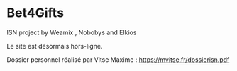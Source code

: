 # Bet4Gifts

ISN project by Weamix , Nobobys and Elkios

Le site est désormais hors-ligne.

Dossier personnel réalisé par Vitse Maxime : https://mvitse.fr/dossierisn.pdf
